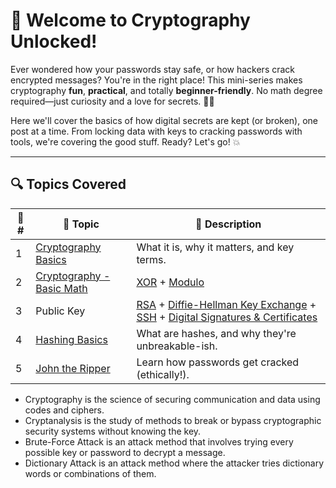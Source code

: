 # 🧠 Welcome to Cryptography Unlocked!

Ever wondered how your passwords stay safe, or how hackers crack encrypted messages? You're in the right place! This mini-series makes cryptography **fun**, **practical**, and totally **beginner-friendly**. No math degree required—just curiosity and a love for secrets. 🕵️‍♂️

Here we'll cover the basics of how digital secrets are kept (or broken), one post at a time. From locking data with keys to cracking passwords with tools, we're covering the good stuff. Ready? Let's go! 💥

---

## 🔍 Topics Covered

| 🔢 # | 🔐 Topic              | 📝 Description                                  |
|-----|------------------------|-----------------------------------------------|
| 1   | [Cryptography Basics](https://github.com/Dee-Techie/Cybersecurity-Portfolio/blob/main/Write-Ups/Cryptography_Basics.md) | What it is, why it matters, and key terms.     |
| 2   | [Cryptography - Basic Math](https://github.com/Dee-Techie/Cybersecurity-Portfolio/blob/main/Write-Ups/Crypto-Basic-Math.md)             | [XOR](https://github.com/Dee-Techie/Cybersecurity-Portfolio/blob/main/Write-Ups/Crypto-Basic-Math.md#-xor-exclusive-or-operation) + [Modulo](https://github.com/Dee-Techie/Cybersecurity-Portfolio/blob/main/Write-Ups/Crypto-Basic-Math.md#-modulo-operation) |
| 3   | Public Key           | [RSA](https://github.com/Dee-Techie/Cybersecurity-Portfolio/blob/main/Write-Ups/Public-Key-RSA.md) + [Diffie-Hellman Key Exchange](https://github.com/Dee-Techie/Cybersecurity-Portfolio/blob/main/Write-Ups/Diffie-Hellman-Key.md) + [SSH](https://github.com/Dee-Techie/Cybersecurity-Portfolio/blob/main/Write-Ups/SSH.md)  + [Digital Signatures & Certificates](https://github.com/Dee-Techie/Cybersecurity-Portfolio/blob/main/Write-Ups/Digital-signatures-certificates.md) |
| 4   | [Hashing Basics]()         | What are hashes, and why they're unbreakable-ish. |
| 5   | [John the Ripper]()        | Learn how passwords get cracked (ethically!). |

- Cryptography is the science of securing communication and data using codes and ciphers.
- Cryptanalysis is the study of methods to break or bypass cryptographic security systems without knowing the key.
- Brute-Force Attack is an attack method that involves trying every possible key or password to decrypt a message.
- Dictionary Attack is an attack method where the attacker tries dictionary words or combinations of them.
